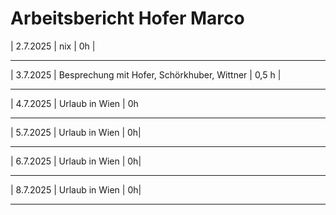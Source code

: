 # Arbeitsbericht Hofer Marco

| 2.7.2025 | nix | 0h |

----

| 3.7.2025 | Besprechung mit Hofer, Schörkhuber, Wittner | 0,5 h |

----

| 4.7.2025 | Urlaub in Wien | 0h

----

| 5.7.2025 | Urlaub in Wien | 0h|

----

| 6.7.2025 | Urlaub in Wien | 0h|

---

| 8.7.2025 | Urlaub in Wien | 0h|

----
